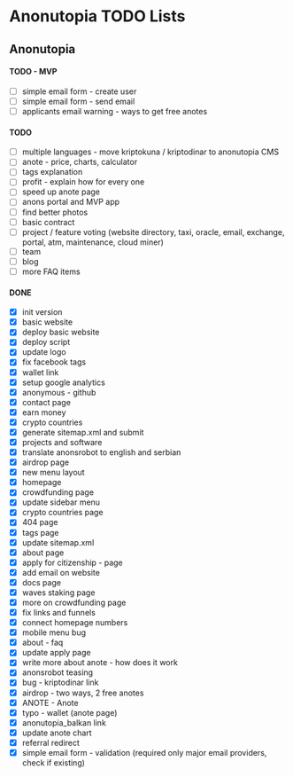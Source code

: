 # Anonutopia TODO Lists

## Anonutopia

#### TODO - MVP

- [ ] simple email form - create user
- [ ] simple email form - send email
- [ ] applicants email warning - ways to get free anotes

#### TODO

- [ ] multiple languages - move kriptokuna / kriptodinar to anonutopia CMS
- [ ] anote - price, charts, calculator
- [ ] tags explanation
- [ ] profit - explain how for every one
- [ ] speed up anote page
- [ ] anons portal and MVP app
- [ ] find better photos
- [ ] basic contract
- [ ] project / feature voting (website directory, taxi, oracle, email, exchange, portal, atm, maintenance, cloud miner)
- [ ] team
- [ ] blog
- [ ] more FAQ items

#### DONE

- [x] init version
- [x] basic website
- [x] deploy basic website
- [x] deploy script
- [x] update logo
- [x] fix facebook tags
- [x] wallet link
- [x] setup google analytics
- [x] anonymous - github
- [x] contact page
- [x] earn money
- [x] crypto countries
- [x] generate sitemap.xml and submit
- [x] projects and software
- [x] translate anonsrobot to english and serbian
- [x] airdrop page
- [x] new menu layout
- [x] homepage
- [x] crowdfunding page
- [x] update sidebar menu
- [x] crypto countries page
- [x] 404 page
- [x] tags page
- [x] update sitemap.xml
- [x] about page
- [x] apply for citizenship - page
- [x] add email on website
- [x] docs page
- [x] waves staking page
- [x] more on crowdfunding page
- [x] fix links and funnels
- [x] connect homepage numbers
- [x] mobile menu bug
- [x] about - faq
- [x] update apply page
- [x] write more about anote - how does it work
- [x] anonsrobot teasing
- [x] bug - kriptodinar link
- [x] airdrop - two ways, 2 free anotes
- [x] ANOTE - Anote
- [x] typo - wallet (anote page)
- [x] anonutopia_balkan link
- [x] update anote chart
- [x] referral redirect
- [x] simple email form - validation (required only major email providers, check if existing)
